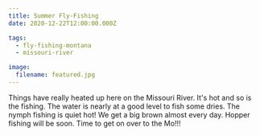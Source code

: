 ```yaml
---
title: Summer Fly-Fishing
date: 2020-12-22T12:00:00.000Z

tags:
  - fly-fishing-montana
  - missouri-river

image:
  filename: featured.jpg
---
```


Things have really heated up here on the Missouri River. It's hot and so is the fishing. The water is nearly at a good level to fish some dries. The nymph fishing is quiet hot! We get a big brown almost every day. Hopper fishing will be soon. Time to get on over to the Mo!!!

